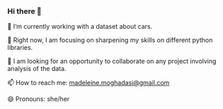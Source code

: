 ### Hi there 👋

 🔭 I’m currently working with a dataset about cars.
 
 🌱 Right now, I am focusing on sharpening my skills on different python libraries.
 
 👯 I am looking for an opportunity to collaborate on any project involving analysis of the data.
 
 📫 How to reach me: madeleine.moghadasi@gmail.com
 
 😄 Pronouns: she/her
 

